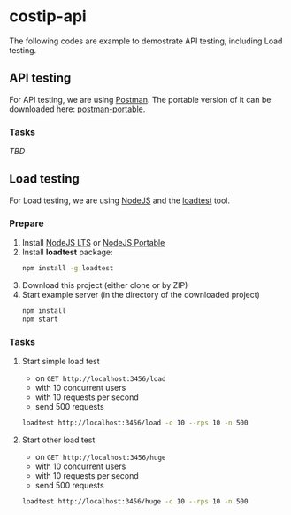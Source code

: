 # costip-api

The following codes are example to demostrate API testing, including Load testing.

## API testing

For API testing, we are using [Postman](https://www.getpostman.com/). The portable version of it can be downloaded here: [postman-portable](https://portapps.github.io/app/postman-portable/).

### Tasks

*TBD*

## Load testing

For Load testing, we are using [NodeJS](https://nodejs.org/en/) and the [loadtest](https://www.npmjs.com/package/loadtest) tool.

### Prepare

1. Install [NodeJS LTS](https://nodejs.org/en/download/) or [NodeJS Portable](https://github.com/crazy-max/nodejs-portable)
1. Install **loadtest** package:
   ```bash
   npm install -g loadtest
   ```
1. Download this project (either clone or by ZIP)
1. Start example server (in the directory of the downloaded project)
   ```bash
   npm install
   npm start
   ```

### Tasks

1. Start simple load test 
   * on `GET http://localhost:3456/load` 
   * with 10 concurrent users
   * with 10 requests per second
   * send 500 requests

   ```bash
   loadtest http://localhost:3456/load -c 10 --rps 10 -n 500
   ```
   
1. Start other load test 
   * on `GET http://localhost:3456/huge` 
   * with 10 concurrent users
   * with 10 requests per second
   * send 500 requests

   ```bash
   loadtest http://localhost:3456/huge -c 10 --rps 10 -n 500
   ```